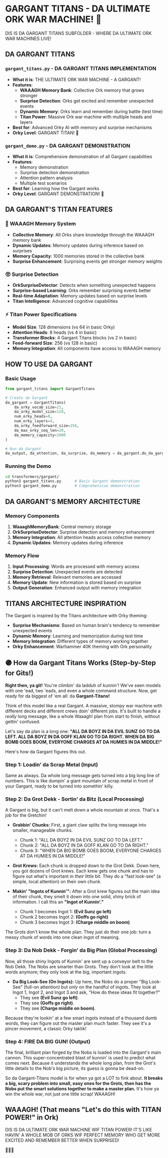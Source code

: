 # GARGANT TITANS - DA ULTIMATE ORK WAR MACHINE! 🚀

DIS IS DA GARGANT TITANS SUBFOLDER - WHERE DA ULTIMATE ORK WAR MACHINES LIVE!

## DA GARGANT TITANS

### `gargant_titans.py` - DA GARGANT TITANS IMPLEMENTATION
- **What it is**: THE ULTIMATE ORK WAR MACHINE - A GARGANT!
- **Features**: 
  - **WAAAGH Memory Bank**: Collective Ork memory that grows stronger
  - **Surprise Detection**: Orks get excited and remember unexpected events
  - **Dynamic Memory**: Orks learn and remember during battle (test time)
  - **Titan Power**: Massive Ork war machine with multiple heads and layers
- **Best for**: Advanced Orky AI with memory and surprise mechanisms
- **Orky Level**: GARGANT TITAN! 💪

### `gargant_demo.py` - DA GARGANT DEMONSTRATION
- **What it is**: Comprehensive demonstration of all Gargant capabilities
- **Features**:
  - Memory demonstration
  - Surprise detection demonstration
  - Attention pattern analysis
  - Multiple test scenarios
- **Best for**: Learning how the Gargant works
- **Orky Level**: GARGANT DEMONSTRATION! 🎯

## DA GARGANT'S TITAN FEATURES

### 🧠 **WAAAGH Memory System**
- **Collective Memory**: All Orks share knowledge through the WAAAGH memory bank
- **Dynamic Updates**: Memory updates during inference based on surprises
- **Memory Capacity**: 1000 memories stored in the collective bank
- **Surprise Enhancement**: Surprising events get stronger memory weights

### 😲 **Surprise Detection**
- **OrkSurpriseDetector**: Detects when something unexpected happens
- **Surprise-based Learning**: Orks remember surprising events better
- **Real-time Adaptation**: Memory updates based on surprise levels
- **Titan Intelligence**: Advanced cognitive capabilities

### ⚡ **Titan Power Specifications**
- **Model Size**: 128 dimensions (vs 64 in basic Orky)
- **Attention Heads**: 8 heads (vs 4 in basic)
- **Transformer Blocks**: 4 Gargant Titans blocks (vs 2 in basic)
- **Feed-forward Size**: 256 (vs 128 in basic)
- **Memory Integration**: All components have access to WAAAGH memory

## HOW TO USE DA GARGANT

### Basic Usage
```python
from gargant_titans import GargantTitans

# Create da Gargant
da_gargant = GargantTitans(
    da_orky_vocab_size=21,
    da_orky_model_size=128,
    num_orky_heads=8,
    num_orky_layers=4,
    da_orky_feedforward_size=256,
    da_max_orky_seq_len=20,
    da_memory_capacity=1000
)

# Run da Gargant
da_output, da_attention, da_surprise, da_memory = da_gargant.do_da_gargant_titans_processin(da_input)
```

### Running the Demo
```bash
cd transformers/gargant/
python3 gargant_titans.py      # Basic Gargant demonstration
python3 gargant_demo.py        # Comprehensive demonstration
```

## DA GARGANT'S MEMORY ARCHITECTURE

### Memory Components
1. **WaaaghMemoryBank**: Central memory storage
2. **OrkSurpriseDetector**: Surprise detection and memory enhancement
3. **Memory Integration**: All attention heads access collective memory
4. **Dynamic Updates**: Memory updates during inference

### Memory Flow
1. **Input Processing**: Words are processed with memory access
2. **Surprise Detection**: Unexpected events are detected
3. **Memory Retrieval**: Relevant memories are accessed
4. **Memory Update**: New information is stored based on surprise
5. **Output Generation**: Enhanced output with memory integration

## TITANS ARCHITECTURE INSPIRATION

The Gargant is inspired by the Titans architecture with Orky theming:

- **Surprise Mechanisms**: Based on human brain's tendency to remember unexpected events
- **Dynamic Memory**: Learning and memorization during test time
- **Memory Integration**: Different types of memory working together
- **Orky Enhancement**: Warhammer 40K theming with Ork personality

## 🟣 **How da Gargant Titans Works (Step-by-Step for Gits!)**

**Right then, ya git!** You're climbin' da ladduh of kunnin'! We've seen models with one 'ead, two 'eads, and even a whole command structure. Now, get ready for da biggest of 'em all: da **Gargant-Titans!**

Think of this model like a real Gargant. A massive, stompy war machine with different decks and different crews doin' different jobs. It's built to handle a *really* long message, like a whole Waaagh! plan from start to finish, without gettin' confused.

Let's say da plan is a long one: **"ALL DA BOYZ IN DA EVIL SUNZ GO TO DA LEFT. ALL DA BOYZ IN DA GOFF KLAN GO TO DA RIGHT. WHEN DA BIG BOMB GOES BOOM, EVERYONE CHARGES AT DA HUMIES IN DA MIDDLE!"**

Here's how da Gargant figures this out.

### **Step 1: Loadin' da Scrap Metal (Input)**

Same as always. Da whole long message gets turned into a big long line of numbers. This is like dumpin' a giant mountain of scrap metal in front of your Gargant, ready to be turned into somethin' killy.

### **Step 2: Da Grot Dekk - Sortin' da Bitz (Local Processing)**

A Gargant is big, but it can't melt down a whole mountain at once. That's a job for the Gretchin!

* **Grabbin' Chunks:** First, a giant claw splits the long message into smaller, manageable chunks.
    * Chunk 1: "ALL DA BOYZ IN DA EVIL SUNZ GO TO DA LEFT."
    * Chunk 2: "ALL DA BOYZ IN DA GOFF KLAN GO TO DA RIGHT."
    * Chunk 3: "WHEN DA BIG BOMB GOES BOOM, EVERYONE CHARGES AT DA HUMIES IN DA MIDDLE!"

* **Grot Krews:** Each chunk is dropped down to the Grot Dekk. Down here, you got dozens of Grot krews. Each krew gets one chunk and has to figure out what's important in *their* little bit. They do a "fast look-see" (a simple, local attention) on their own chunk.

* **Makin' "Ingots of Kunnin'":** After a Grot krew figures out the main idea of their chunk, they smelt it down into one solid, shiny brick of information. I call this an **"Ingot of Kunnin'."**
    * Chunk 1 becomes Ingot 1: **(Evil Sunz go left)**
    * Chunk 2 becomes Ingot 2: **(Goffs go right)**
    * Chunk 3 becomes Ingot 3: **(Charge middle on boom)**

The Grots don't know the whole plan. They just do their one job: turn a messy chunk of words into one clean ingot of meaning.

### **Step 3: Da Nob Dekk - Forgin' da Big Plan (Global Processing)**

Now, all those shiny Ingots of Kunnin' are sent up a conveyor belt to the Nob Dekk. The Nobs are smarter than Grots. They don't look at the little words anymore; they only look at the big, important ingots.

* **Da Big Look-See (On Ingots):** Up here, the Nobs do a proper "Big Look-See" (full-on attention) but *only* on the handful of ingots. They look at Ingot 1, Ingot 2, and Ingot 3 and ask, "How do these ideas fit together?"
    * They see **(Evil Sunz go left)**.
    * They see **(Goffs go right)**.
    * They see **(Charge middle on boom)**.

Because they're lookin' at a few smart ingots instead of a thousand dumb words, they can figure out the master plan much faster. They see it's a pincer movement, a classic Orky taktik!

### **Step 4: FIRE DA BIG GUN! (Output)**

The final, brilliant plan forged by the Nobs is loaded into the Gargant's main cannon. This super-concentrated blast of kunnin' is used to predict what comes next. Because it understands the whole long plan, from the Grot's little details to the Nob's big picture, its guess is gonna be dead-on.

So da Gargant-Titans model is for when ya got a LOT to fink about. **It breaks a big, scary problem into small, easy ones for the Grots, then has the Nobs put the smart solutions together to make a master plan.** It's how ya win the whole war, not just one little scrap! WAAAGH!

## WAAAGH! (That means "Let's do this with TITAN POWER!" in Ork)

DIS IS DA ULTIMATE ORK WAR MACHINE WIF TITAN POWER!
IT'S LIKE HAVIN' A WHOLE MOB OF ORKS WIF PERFECT MEMORY
WHO GET MORE EXCITED AND REMEMBER BETTER WHEN SURPRISED!

🚀💪🧠

